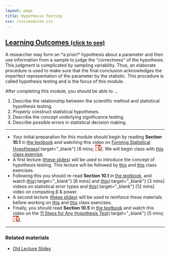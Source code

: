 ```yaml
---
layout: page
title: Hypothesis Testing
css: /css/modules.css
---
```


<div class="panel-group-ILOs">
  <div class="panel panel-default">
    <div class="panel-heading">
      <h2 class="panel-title">
        <a data-toggle="collapse" href="#ILOs">Learning Outcomes <small>(click to see)</small></a>
      </h2>
    </div>
    <div id="ILOs" class="panel-collapse collapse">
      <div class="panel-body">
A researcher may form an *a priori* hypothesis about a parameter and then use information from a sample to judge the "correctness" of the hypothesis.  This judgment is complicated by sampling variability.  Thus, an elaborate procedure is used to make sure that the final conclusion acknowledges the imperfect representation of the parameter by the statistic.  This procedure is called hypothesis testing and is the focus of this module.

<p>After completing this module, you should be able to ...</p>

<ol>
  <li>Describe the relationship between the scientific method and statistical hypothesis testing.</li>
  <li>Properly construct statistical hypotheses.</li>
  <li>Describe the concept underlying significance testing.</li>
  <li>Describe possible errors in statistical decision making.</li>
</ol>
      </div>
    </div>
  </div>
</div>

----

* Your initial preparation for this module should begin by reading **Section 10.1** in [the textbook](../../book/) and watching this video on [Forming Statistical Hypotheses](https://vimeo.com/user45324800/hotest-hypotheses){:target="_blank"} [6 mins; [![PowerPoint](../../img/ppt.png)](PPT-hypotheses.pptx)].  We will begin class with [this class exercise](CE1.html).
* A first lecture ([these slides](PPT-Lecture-1.pptx)) will be used to introduce the concept of hypothesis testing.  This lecture will be followed by [this](CE2.html) and [this](CE3.html) class exercises.
* Following this you should re-read **Section 10.1** in [the textbook](../../book/), and watch [this](https://www.youtube.com/v/7mE-K_w1v90?version=3&autoplay=1){:target="_blank"} [8 mins] and [this](https://www.youtube.com/v/OWn3Ko1WYTA?version=3&start=89&end=247&autoplay=1){:target="_blank"} [3 mins] videos on statistical error types and [this](https://www.youtube.com/v/BJZpx7Mdde4?version=3&autoplay=1){:target="_blank"} [12 mins] video on computing &beta; &amp; power.
* A second lecture ([these slides](PPT-Lecture-2.pptx)) will be used to reinforce these materials before working on [this](CE4.html) and [this](CE5.html) class exercises.
* Finally, you should read **Section 10.5** in [the textbook](../../book/) and watch this video on the [11 Steps for Any Hypothesis Test](https://vimeo.com/user45324800/hotest-11steps){:target="_blank"} [5 mins; [![PowerPoint](../../img/ppt.png)](../1-Sample-Z/PPT1.pptx)].

----

### Related materials

* [Old Lecture Slides](PPT_old.pptx)
